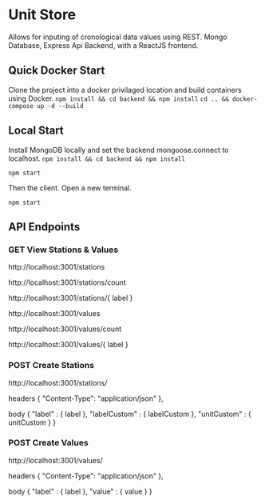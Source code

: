 # Unit Store
Allows for inputing of cronological data values using REST.
Mongo Database, Express Api Backend, with a ReactJS frontend.

## Quick Docker Start 
Clone the project into a docker privilaged location and build containers using Docker.
```npm install && cd backend && npm install```
```cd .. && docker-compose up -d --build```

## Local Start
Install MongoDB locally and set the backend mongoose.connect to localhost.
```npm install && cd backend && npm install```

```npm start```

Then the client. Open a new terminal.

```npm start```

## API Endpoints

### GET View Stations & Values
http://localhost:3001/stations

http://localhost:3001/stations/count

http://localhost:3001/stations/{ label }

http://localhost:3001/values

http://localhost:3001/values/count

http://localhost:3001/values/{ label }


### POST Create Stations
http://localhost:3001/stations/

headers { 
    "Content-Type": 
    "application/json" 
},

body { 
    "label" : { label }, 
    "labelCustom" : { labelCustom },
    "unitCustom" : { unitCustom } 
}

### POST Create Values
http://localhost:3001/values/

headers { 
    "Content-Type": 
    "application/json" 
},

body { 
    "label" : { label }, 
    "value" : { value }
}
